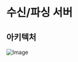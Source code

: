 # 수신/파싱 서버



## 아키텍처
![Image](https://github.com/user-attachments/assets/f3e20a1e-b6ff-479f-9832-ddc298d5b06f)
